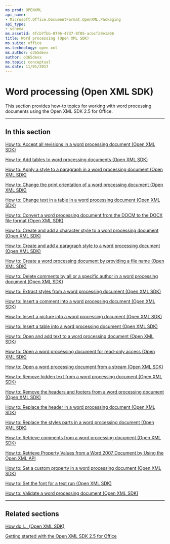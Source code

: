 ```yaml
---
ms.prod: OPENXML
api_name:
- Microsoft.Office.DocumentFormat.OpenXML.Packaging
api_type:
- schema
ms.assetid: 4fcb7fbb-0796-4737-8f05-acbcfa9e1a06
title: Word processing (Open XML SDK)
ms.suite: office
ms.technology: open-xml
ms.author: o365devx
author: o365devx
ms.topic: conceptual
ms.date: 11/01/2017
---
```

# Word processing (Open XML SDK)

This section provides how-to topics for working with word processing
documents using the Open XML SDK 2.5 for Office.


--------------------------------------------------------------------------------
## In this section 
[How to: Accept all revisions in a word processing document (Open XML SDK)](how-to-accept-all-revisions-in-a-word-processing-document.md)  

[How to: Add tables to word processing documents (Open XML SDK)](how-to-add-tables-to-word-processing-documents.md)  

[How to: Apply a style to a paragraph in a word processing document (Open XML SDK)](how-to-apply-a-style-to-a-paragraph-in-a-word-processing-document.md)  

[How to: Change the print orientation of a word processing document (Open XML SDK)](how-to-change-the-print-orientation-of-a-word-processing-document.md)  

[How to: Change text in a table in a word processing document (Open XML SDK)](how-to-change-text-in-a-table-in-a-word-processing-document.md)  

[How to: Convert a word processing document from the DOCM to the DOCX file format (Open XML SDK)](how-to-convert-a-word-processing-document-from-the-docm-to-the-docx-file-format.md)  

[How to: Create and add a character style to a word processing document (Open XML SDK)](how-to-create-and-add-a-character-style-to-a-word-processing-document.md)  

[How to: Create and add a paragraph style to a word processing document (Open XML SDK)](how-to-create-and-add-a-paragraph-style-to-a-word-processing-document.md)  

[How to: Create a word processing document by providing a file name (Open XML SDK)](how-to-create-a-word-processing-document-by-providing-a-file-name.md)  

[How to: Delete comments by all or a specific author in a word processing document (Open XML SDK)](how-to-delete-comments-by-all-or-a-specific-author-in-a-word-processing-document.md)  

[How to: Extract styles from a word processing document (Open XML SDK)](how-to-extract-styles-from-a-word-processing-document.md)  

[How to: Insert a comment into a word processing document (Open XML SDK)](how-to-insert-a-comment-into-a-word-processing-document.md)  

[How to: Insert a picture into a word processing document (Open XML SDK)](how-to-insert-a-picture-into-a-word-processing-document.md)  

[How to: Insert a table into a word processing document (Open XML SDK)](how-to-insert-a-table-into-a-word-processing-document.md)  

[How to: Open and add text to a word processing document (Open XML SDK)](how-to-open-and-add-text-to-a-word-processing-document.md)  

[How to: Open a word processing document for read-only access (Open XML SDK)](how-to-open-a-word-processing-document-for-read-only-access.md)  

[How to: Open a word processing document from a stream (Open XML SDK)](how-to-open-a-word-processing-document-from-a-stream.md)  

[How to: Remove hidden text from a word processing document (Open XML SDK)](how-to-remove-hidden-text-from-a-word-processing-document.md)  

[How to: Remove the headers and footers from a word processing document (Open XML SDK)](how-to-remove-the-headers-and-footers-from-a-word-processing-document.md)  

[How to: Replace the header in a word processing document (Open XML SDK)](how-to-replace-the-header-in-a-word-processing-document.md)  

[How to: Replace the styles parts in a word processing document (Open XML SDK)](how-to-replace-the-styles-parts-in-a-word-processing-document.md)  

[How to: Retrieve comments from a word processing document (Open XML SDK)](how-to-retrieve-comments-from-a-word-processing-document.md)  

[How to: Retrieve Property Values from a Word 2007 Document by Using the Open XML API](http://msdn.microsoft.com/library/e0aacc31-524a-4392-aafa-290bbf7ae7b9(Office.15).aspx)

[How to: Set a custom property in a word processing document (Open XML SDK)](how-to-set-a-custom-property-in-a-word-processing-document.md)  

[How to: Set the font for a text run (Open XML SDK)](how-to-set-the-font-for-a-text-run.md)  

[How to: Validate a word processing document (Open XML SDK)](how-to-validate-a-word-processing-document.md)  


--------------------------------------------------------------------------------
## Related sections 
[How do I... (Open XML SDK)](how-do-i.md)  

[Getting started with the Open XML SDK 2.5 for Office](getting-started.md)  
